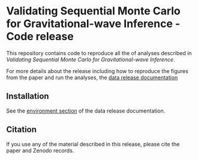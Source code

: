 # Validating Sequential Monte Carlo for Gravitational-wave Inference - Code release

This repository contains code to reproduce all the of analyses described in
*Validating Sequential Monte Carlo for Gravitational-wave Inference*.

For more details about the release including how to reproduce the figures
from the paper and run the analyses, the [data release documentation](http://gw-smc.michaeljwilliams.me/intro.html)

## Installation

See the [environment section](http://gw-smc.michaeljwilliams.me/) of the data release documentation.

## Citation

If you use any of the material described in this release, please cite the paper and
Zenodo records.
